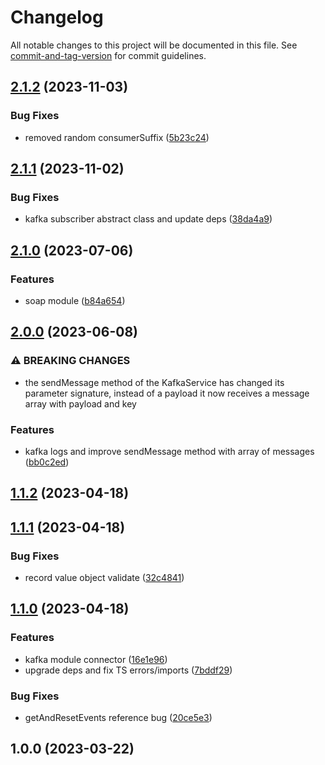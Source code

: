 # Changelog

All notable changes to this project will be documented in this file. See [commit-and-tag-version](https://github.com/absolute-version/commit-and-tag-version) for commit guidelines.

## [2.1.2](https://github.com/josemi-next/nestjs-shared/compare/v2.1.1...v2.1.2) (2023-11-03)

### Bug Fixes

- removed random consumerSuffix ([5b23c24](https://github.com/josemi-next/nestjs-shared/commit/5b23c24721544da495a8c9e14dd25a8c4ac0c862))

## [2.1.1](https://github.com/josemi-next/nestjs-shared/compare/v2.1.0...v2.1.1) (2023-11-02)

### Bug Fixes

- kafka subscriber abstract class and update deps ([38da4a9](https://github.com/josemi-next/nestjs-shared/commit/38da4a958b5c8ee81bd5a596226110f0f3d5050d))

## [2.1.0](https://github.com/josemi-next/nestjs-shared/compare/v2.0.0...v2.1.0) (2023-07-06)

### Features

- soap module ([b84a654](https://github.com/josemi-next/nestjs-shared/commit/b84a654446478e175718aa9e9c47d2bcfb6e1eee))

## [2.0.0](https://github.com/josemi-next/nestjs-shared/compare/v1.1.2...v2.0.0) (2023-06-08)

### ⚠ BREAKING CHANGES

- the sendMessage method of the KafkaService has changed its parameter signature,
  instead of a payload it now receives a message array with payload and key

### Features

- kafka logs and improve sendMessage method with array of messages ([bb0c2ed](https://github.com/josemi-next/nestjs-shared/commit/bb0c2ed4a40fee55919f4b47414721a5fb4b3055))

## [1.1.2](https://github.com/josemi-next/nestjs-shared/compare/v1.1.1...v1.1.2) (2023-04-18)

## [1.1.1](https://github.com/josemi-next/nestjs-shared/compare/v1.1.0...v1.1.1) (2023-04-18)

### Bug Fixes

- record value object validate ([32c4841](https://github.com/josemi-next/nestjs-shared/commit/32c484126c48b59644f80d7ac5a3b5711595d9ef))

## [1.1.0](https://github.com/josemi-next/nestjs-shared/compare/v1.0.0...v1.1.0) (2023-04-18)

### Features

- kafka module connector ([16e1e96](https://github.com/josemi-next/nestjs-shared/commit/16e1e96552aa6a4e48dab76a6fa2af9513d67a8e))
- upgrade deps and fix TS errors/imports ([7bddf29](https://github.com/josemi-next/nestjs-shared/commit/7bddf2957336bcd4f72aded209f7c72a64409fe7))

### Bug Fixes

- getAndResetEvents reference bug ([20ce5e3](https://github.com/josemi-next/nestjs-shared/commit/20ce5e3ee076ed9854922dc5d2dc7916a71196da))

## 1.0.0 (2023-03-22)
